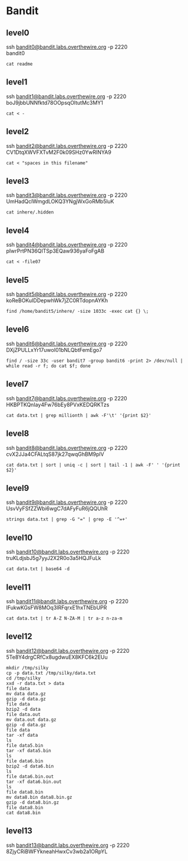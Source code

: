 # Bandit  

## level0  
ssh bandit0@bandit.labs.overthewire.org -p 2220  
bandit0  
```
cat readme
```

## level1  
ssh bandit1@bandit.labs.overthewire.org -p 2220  
boJ9jbbUNNfktd78OOpsqOltutMc3MY1  
```
cat < -
```
## level2 
ssh bandit2@bandit.labs.overthewire.org -p 2220  
CV1DtqXWVFXTvM2F0k09SHz0YwRINYA9  
```
cat < "spaces in this filename"
```
## level3 
ssh bandit3@bandit.labs.overthewire.org -p 2220  
UmHadQclWmgdLOKQ3YNgjWxGoRMb5luK  
```
cat inhere/.hidden
```
## level4 
ssh bandit4@bandit.labs.overthewire.org -p 2220  
pIwrPrtPN36QITSp3EQaw936yaFoFgAB
```
cat < -file07
```
## level5 
ssh bandit5@bandit.labs.overthewire.org -p 2220  
koReBOKuIDDepwhWk7jZC0RTdopnAYKh  
```
find /home/bandit5/inhere/ -size 1033c -exec cat {} \;
```
## level6
ssh bandit6@bandit.labs.overthewire.org -p 2220  
DXjZPULLxYr17uwoI01bNLQbtFemEgo7  
```
find / -size 33c -user bandit7 -group bandit6 -print 2> /dev/null | while read -r f; do cat $f; done
```
## level7
ssh bandit7@bandit.labs.overthewire.org -p 2220  
HKBPTKQnIay4Fw76bEy8PVxKEDQRKTzs  
```
cat data.txt | grep millionth | awk -F'\t' '{print $2}'
```
## level8
ssh bandit8@bandit.labs.overthewire.org -p 2220  
cvX2JJa4CFALtqS87jk27qwqGhBM9plV  
```
cat data.txt | sort | uniq -c | sort | tail -1 | awk -F' ' '{print $2}'
```
## level9
ssh bandit9@bandit.labs.overthewire.org -p 2220  
UsvVyFSfZZWbi6wgC7dAFyFuR6jQQUhR  
```
strings data.txt | grep -G "=" | grep -E '^=+'
```
## level10
ssh bandit10@bandit.labs.overthewire.org -p 2220  
truKLdjsbJ5g7yyJ2X2R0o3a5HQJFuLk  
```
cat data.txt | base64 -d
```
## level11
ssh bandit11@bandit.labs.overthewire.org -p 2220  
IFukwKGsFW8MOq3IRFqrxE1hxTNEbUPR  
```
cat data.txt | tr A-Z N-ZA-M | tr a-z n-za-m
```
## level12
ssh bandit12@bandit.labs.overthewire.org -p 2220  
5Te8Y4drgCRfCx8ugdwuEX8KFC6k2EUu  
```
mkdir /tmp/silky
cp -p data.txt /tmp/silky/data.txt
cd /tmp/silky
xxd -r data.txt > data
file data
mv data data.gz
gzip -d data.gz
file data
bzip2 -d data
file data.out
mv data.out data.gz
gzip -d data.gz
file data
tar -xf data
ls
file data5.bin
tar -xf data5.bin
ls
file data6.bin
bzip2 -d data6.bin
ls
file data6.bin.out
tar -xf data6.bin.out
ls
file data8.bin
mv data8.bin data8.bin.gz
gzip -d data8.bin.gz
file data8.bin
cat data8.bin
```

## level13
ssh bandit13@bandit.labs.overthewire.org -p 2220  
8ZjyCRiBWFYkneahHwxCv3wb2a1ORpYL  
```

```
